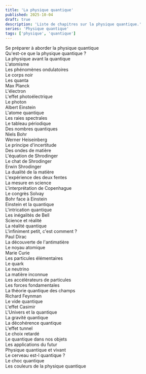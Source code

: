 ```yaml
---
title: 'La physique quantique'
published: 2025-10-04
draft: true
description: 'Liste de chapitres sur la physique quantique.'
series: 'Physique quantique'
tags: ['physique', 'quantique']
---
```


Se préparer à aborder la physique quantique  
Qu'est-ce que la physique quantique ?  
La physique avant la quantique  
L'atomisme  
Les phénomènes ondulatoires  
Le corps noir  
Les quanta  
Max Planck  
L'électron  
L'effet photoélectrique  
Le photon  
Albert Einstein  
L'atome quantique  
Les raies spectrales  
Le tableau périodique  
Des nombres quantiques  
Niels Bohr  
Werner Heiseinberg  
Le principe d'incertitude  
Des ondes de matière  
L'équation de Shrodinger  
Le chat de Shrodinger  
Erwin Shrodinger  
La dualité de la matière  
L'expérience des deux fentes  
La mesure en science  
L'interprétation de Copenhague  
Le congrès Solvay  
Bohr face à Einstein  
Einstein et la quantique  
L'intrication quantique  
Les inégalités de Bell  
Science et réalité  
La réalité quantique  
L'infiniment petit, c'est comment ?  
Paul Dirac  
La découverte de l'antimatière  
Le noyau atomique  
Marie Curie  
Les particules élémentaires  
Le quark  
Le neutrino  
La matière inconnue  
Les accélérateurs de particules  
Les forces fondamentales  
La théorie quantique des champs  
Richard Feynman  
Le vide quantique  
L'effet Casimir  
L'Univers et la quantique  
La gravité quantique  
La décohérence quantique  
L'effet tunnel  
Le choix retardé  
Le quantique dans nos objets  
Les applications du futur  
Physique quantique et vivant  
Le cerveau est-l quantique ?  
Le choc quantique  
Les couleurs de la physique quantique  
